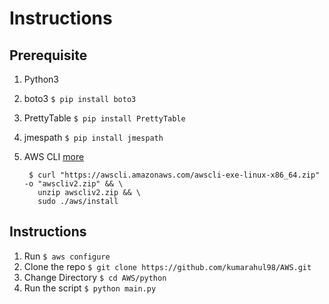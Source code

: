 # Instructions

## Prerequisite
1. Python3
2. boto3  `$ pip install boto3`
3. PrettyTable `$ pip install PrettyTable`
4. jmespath `$ pip install jmespath`
5. AWS CLI [more](https://docs.aws.amazon.com/cli/latest/userguide/install-cliv2-linux.html)

        $ curl "https://awscli.amazonaws.com/awscli-exe-linux-x86_64.zip" -o "awscliv2.zip" && \
          unzip awscliv2.zip && \
          sudo ./aws/install


## Instructions
1. Run `$ aws configure`
2. Clone the repo `$ git clone https://github.com/kumarahul98/AWS.git`
3. Change Directory `$ cd AWS/python`
4. Run the script `$ python main.py`